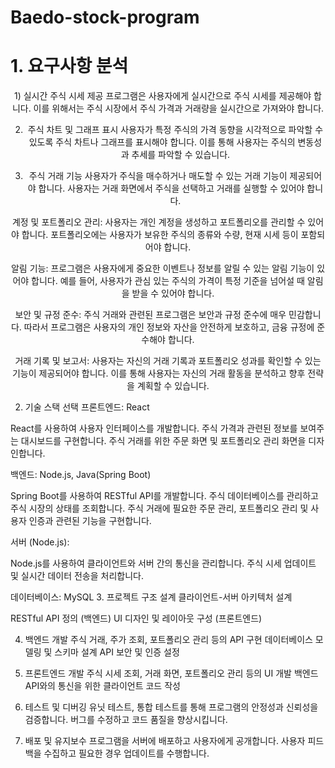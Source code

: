 # Baedo-stock-program

<h1>1. 요구사항 분석</h1>
<div align="center">
1) 실시간 주식 시세 제공
   프로그램은 사용자에게 실시간으로 주식 시세를 제공해야 합니다. 이를 위해서는 주식 시장에서 주식 가격과 거래량을 실시간으로 가져와야 합니다.

2) 주식 차트 및 그래프 표시
   사용자가 특정 주식의 가격 동향을 시각적으로 파악할 수 있도록 주식 차트나 그래프를 표시해야 합니다. 이를 통해 사용자는 주식의 변동성과 추세를 파악할 수 있습니다.

3) 주식 거래 기능
   사용자가 주식을 매수하거나 매도할 수 있는 거래 기능이 제공되어야 합니다. 사용자는 거래 화면에서 주식을 선택하고 거래를 실행할 수 있어야 합니다.

계정 및 포트폴리오 관리: 사용자는 개인 계정을 생성하고 포트폴리오를 관리할 수 있어야 합니다. 포트폴리오에는 사용자가 보유한 주식의 종류와 수량, 현재 시세 등이 포함되어야 합니다.

알림 기능: 프로그램은 사용자에게 중요한 이벤트나 정보를 알릴 수 있는 알림 기능이 있어야 합니다. 예를 들어, 사용자가 관심 있는 주식의 가격이 특정 기준을 넘어설 때 알림을 받을 수 있어야 합니다.

보안 및 규정 준수: 주식 거래와 관련된 프로그램은 보안과 규정 준수에 매우 민감합니다. 따라서 프로그램은 사용자의 개인 정보와 자산을 안전하게 보호하고, 금융 규정에 준수해야 합니다.

거래 기록 및 보고서: 사용자는 자신의 거래 기록과 포트폴리오 성과를 확인할 수 있는 기능이 제공되어야 합니다. 이를 통해 사용자는 자신의 거래 활동을 분석하고 향후 전략을 계획할 수 있습니다.
</div>

2. 기술 스택 선택
프론트엔드: React

React를 사용하여 사용자 인터페이스를 개발합니다.
주식 가격과 관련된 정보를 보여주는 대시보드를 구현합니다.
주식 거래를 위한 주문 화면 및 포트폴리오 관리 화면을 디자인합니다.

백엔드: Node.js, Java(Spring Boot)

Spring Boot를 사용하여 RESTful API를 개발합니다.
주식 데이터베이스를 관리하고 주식 시장의 상태를 조회합니다.
주식 거래에 필요한 주문 관리, 포트폴리오 관리 및 사용자 인증과 관련된 기능을 구현합니다.

서버 (Node.js):

Node.js를 사용하여 클라이언트와 서버 간의 통신을 관리합니다.
주식 시세 업데이트 및 실시간 데이터 전송을 처리합니다.

데이터베이스: MySQL
3. 프로젝트 구조 설계
클라이언트-서버 아키텍처 설계

RESTful API 정의 (백엔드)
UI 디자인 및 레이아웃 구성 (프론트엔드)

4. 백엔드 개발
주식 거래, 주가 조회, 포트폴리오 관리 등의 API 구현
데이터베이스 모델링 및 스키마 설계
API 보안 및 인증 설정

5. 프론트엔드 개발
주식 시세 조회, 거래 화면, 포트폴리오 관리 등의 UI 개발
백엔드 API와의 통신을 위한 클라이언트 코드 작성

6. 테스트 및 디버깅
유닛 테스트, 통합 테스트를 통해 프로그램의 안정성과 신뢰성을 검증합니다.
버그를 수정하고 코드 품질을 향상시킵니다.

7. 배포 및 유지보수
프로그램을 서버에 배포하고 사용자에게 공개합니다.
사용자 피드백을 수집하고 필요한 경우 업데이트를 수행합니다.
